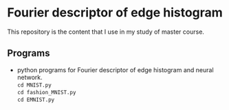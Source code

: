 # Fourier descriptor of edge histogram
This repository is the content that I use in my study of master course.

## Programs
* python programs for Fourier descriptor of edge histogram and neural network.\
`cd MNIST.py`\
`cd fashion_MNIST.py`\
`cd EMNIST.py`

